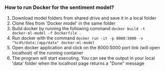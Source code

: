 ### How to run Docker for the sentiment model?
1. Download model folders from shared drive and save it in a local folder
2. Clone files from 'Docker model' in the same folder
3. Build docker by running the following command
``` docker build -t docker-ml-model -f Dockerfile . ```
4. Run docker with the command 
``` docker run -it -p 8000:5000 -v "%cd%/data:/app/data" docker-ml-model ```
5. Open docker application and click on the 8000:5000 port link (will open localhost) of the running container
6. The program will start executing. You can see the output in your local 'data' folder when the localhost page returns a "Done" message